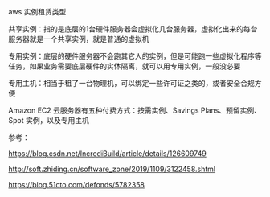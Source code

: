 aws 实例租赁类型

共享实例：指的是底层的1台硬件服务器会虚拟化几台服务器，虚拟化出来的每台服务器就是一个共享实例，就是普通的虚拟机

专用实例：底层的硬件服务器不会跑其它人的实例，但是可能跑一些虚拟化程序等任务，如果业务需要底层硬件的实体隔离，就可以用专用实例，一般没必要

专用主机：相当于租了一台物理机，可以绑定一些许可证之类的，或者安全合规方便



Amazon EC2 云服务器有五种付费方式：按需实例、Savings Plans、预留实例、Spot 实例，以及专用主机

参考：

https://blog.csdn.net/IncrediBuild/article/details/126609749

http://soft.zhiding.cn/software_zone/2019/1109/3122458.shtml

https://blog.51cto.com/defonds/5782358